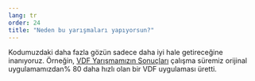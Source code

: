 ```yaml
---
lang: tr
order: 24
title: "Neden bu yarışmaları yapıyorsun?"
---
```


Kodumuzdaki daha fazla gözün sadece daha iyi hale getireceğine inanıyoruz. Örneğin, [VDF Yarışmamızın Sonuçları](https://www.Olive.net/2019/01/17/Olive-vdf-competition-round-1-results-and-announcements.en.html) çalışma süremiz orijinal uygulamamızdan% 80 daha hızlı olan bir VDF uygulaması üretti.
